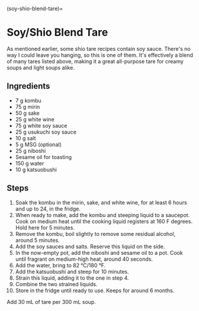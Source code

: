 (soy-shio-blend-tare)=
# Soy/Shio Blend Tare

As mentioned earlier, some shio tare recipes contain soy sauce. There's no way I
could leave you hanging, so this is one of them. It's effectively a blend of
many tares listed above, making it a great all-purpose tare for creamy soups and
light soups alike. 

## Ingredients

* 7 g kombu
* 75 g mirin
* 50 g sake
* 25 g white wine
* 75 g white soy sauce
* 25 g usukuchi soy sauce
* 10 g salt
* 5 g MSG (optional)
* 25 g niboshi
* Sesame oil for toasting
* 150 g water
* 10 g katsuobushi

## Steps

1. Soak the kombu in the mirin, sake, and white wine, for at least 6 hours and
   up to 24, in the fridge.
2. When ready to make, add the kombu and steeping liquid to a saucepot. Cook on
   medium heat until the cooking liquid registers at 160 F degrees. Hold here
   for 5 minutes.
3. Remove the kombu, boil slightly to remove some residual alcohol, around 5
   minutes.
4. Add the soy sauces and salts. Reserve this liquid on the side.
5. In the now-empty pot, add the niboshi and sesame oil to a pot. Cook until
   fragrant on medium-high heat, around 40 seconds.
6. Add the water, bring to 82 °C/180 °F.
7. Add the katsuobushi and steep for 10 minutes.
8. Strain this liquid, adding it to the one in step 4.
9. Combine the two strained liquids. 
10. Store in the fridge until ready to use. Keeps for around 6 months.

Add 30 mL of tare per 300 mL soup. 

